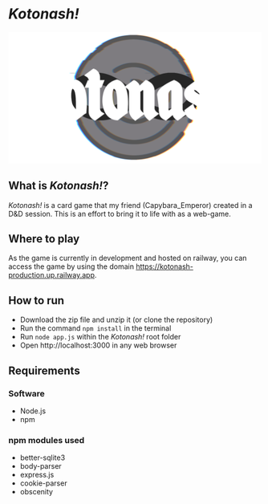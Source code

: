 # ***Kotonash!***
![Logo](public/assets/otherImages/kotonash.png)
## What is *Kotonash!*?
*Kotonash!* is a card game that my friend (Capybara_Emperor) created in a D&D session. This is an effort to bring it to life with as a web-game.

## Where to play
As the game is currently in development and hosted on railway, you can access the game by using the domain https://kotonash-production.up.railway.app.

## How to run
- Download the zip file and unzip it (or clone the repository)
- Run the command `npm install` in the terminal
- Run `node app.js` within the *Kotonash!* root folder
- Open http://localhost:3000 in any web browser

## Requirements
### Software
- Node.js
- npm
### npm modules used
- better-sqlite3
- body-parser
- express.js
- cookie-parser
- obscenity
